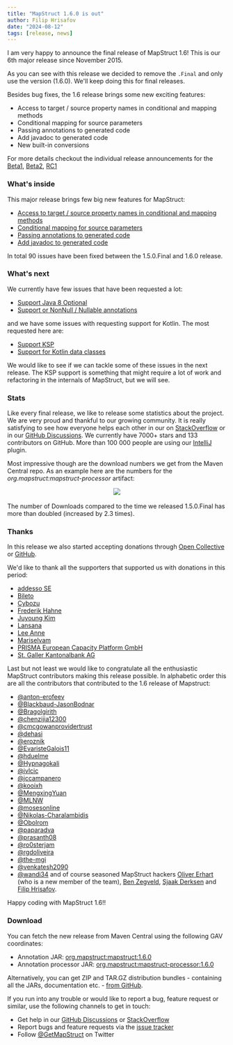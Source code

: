 ```yaml
---
title: "MapStruct 1.6.0 is out"
author: Filip Hrisafov
date: "2024-08-12"
tags: [release, news]
---
```


I am very happy to announce the final release of MapStruct 1.6!
This is our 6th major release since November 2015.

As you can see with this release we decided to remove the `.Final` and only use the version (1.6.0).
We'll keep doing this for final releases.

Besides bug fixes, the 1.6 release brings some new exciting features:

* Access to target / source property names in conditional and mapping methods
* Conditional mapping for source parameters
* Passing annotations to generated code
* Add javadoc to generated code
* New built-in conversions

<!--more-->

For more details checkout the individual release announcements for the 
[Beta1](/news/2023-11-04-mapstruct-1_6_0_Beta1-is-out.md),
[Beta2](/news/2024-05-11-mapstruct-1_6_0_Beta2-is-out.md),
[RC1](/news/2024-07-20-mapstruct-1_6_0_RC1-is-out.md)

### What's inside

This major release brings few big new features for MapStruct:
* [Access to target / source property names in conditional and mapping methods](/news/2023-11-04-mapstruct-1_6_0_Beta1-is-out.md/#access-to-target--source-property-names-in-conditional-and-mapping-methods)
* [Conditional mapping for source parameters](/news/2023-11-04-mapstruct-1_6_0_Beta1-is-out.md/#conditional-mapping-for-source-parameters)
* [Passing annotations to generated code](/documentation/stable/reference/html/#adding-annotations)
* [Add javadoc to generated code](/documentation/stable/reference/html/#javadoc)

In total 90 issues have been fixed between the 1.5.0.Final and 1.6.0 release.

### What's next

We currently have few issues that have been requested a lot:
* [Support Java 8 Optional](https://github.com/mapstruct/mapstruct/issues/674)
* [Support or NonNull / Nullable annotations](https://github.com/mapstruct/mapstruct/issues/1243)

and we have some issues with requesting support for Kotlin.
The most requested here are:

* [Support KSP](https://github.com/mapstruct/mapstruct/issues/2522)
* [Support for Kotlin data classes](https://github.com/mapstruct/mapstruct/issues/2281)

We would like to see if we can tackle some of these issues in the next release.
The KSP support is something that might require a lot of work and refactoring in the internals of MapStruct, but we will see.

### Stats

Like every final release, we like to release some statistics about the project.
We are very proud and thankful to our growing community.
It is really satisfying to see how everyone helps each other in our on [StackOverflow](https://stackoverflow.com/questions/tagged/mapstruct) or in our [GitHub Discussions](https://github.com/mapstruct/mapstruct/discussions).
We currently have 7000+ stars and 133 contributors on GitHub.
More than 100 000 people are using our [IntelliJ](https://plugins.jetbrains.com/plugin/10036-mapstruct-support) plugin.

Most impressive though are the download numbers we get from the Maven Central repo.
As an example here are the numbers for the _org.mapstruct:mapstruct-processor_ artifact:

<div style="text-align:center">
    <img src="/images/downloads_08-2023_08-2024.png" style="padding-bottom: 3px;"/>
</div>

The number of Downloads compared to the time we released 1.5.0.Final has more than doubled (increased by 2.3 times).

### Thanks

In this release we also started accepting donations through [Open Collective](https://opencollective.com/mapstruct) or [GitHub](https://github.com/sponsors/mapstruct).

We'd like to thank all the supporters that supported us with donations in this period:

* [addesso SE](https://github.com/adessoSE)
* [Bileto](https://opencollective.com/bileto)
* [Cybozu](https://github.com/cybozu)
* [Frederik Hahne](https://opencollective.com/atomfrede)
* [Juyoung Kim](https://github.com/kjuyoung)
* [Lansana](https://opencollective.com/lansana)
* [Lee Anne](https://github.com/AnneMayor)
* [Mariselvam](https://github.com/marisnb)
* [PRISMA European Capacity Platform GmbH](https://github.com/jan-prisma)
* [St. Galler Kantonalbank AG](https://opencollective.com/st-galler-kantonalbank-ag)


Last but not least we would like to congratulate all the enthusiastic MapStruct contributors making this release possible.
In alphabetic order this are all the contributors that contributed to the 1.6 release of Mapstruct:

* [@anton-erofeev](https://github.com/anton-erofeev)
* [@Blackbaud-JasonBodnar](https://github.com/Blackbaud-JasonBodnar)
* [@Bragolgirith](https://github.com/Bragolgirith)
* [@chenzijia12300](https://github.com/chenzijia12300)
* [@cmcgowanprovidertrust](https://github.com/cmcgowanprovidertrust)
* [@dehasi](https://github.com/dehasi)
* [@eroznik](https://github.com/eroznik)
* [@EvaristeGalois11](https://github.com/EvaristeGalois11)
* [@hduelme](https://github.com/hduelme)
* [@Hypnagokali](https://github.com/Hypnagokali)
* [@ivlcic](https://github.com/ivlcic)
* [@jccampanero](https://github.com/jccampanero)
* [@kooixh](https://github.com/kooixh)
* [@MengxingYuan](https://github.com/MengxingYuan)
* [@MLNW](https://github.com/MLNW)
* [@mosesonline](https://github.com/mosesonline)
* [@Nikolas-Charalambidis](https://github.com/Nikolas-Charalambidis)
* [@Obolrom](https://github.com/Obolrom)
* [@paparadva](https://github.com/paparadva)
* [@prasanth08](https://github.com/prasanth08)
* [@ro0sterjam](https://github.com/ro0sterjam)
* [@rgdoliveira](https://github.com/rgdoliveira)
* [@the-mgi](https://github.com/the-mgi)
* [@venkatesh2090](https://github.com/venkatesh2090)
* [@wandi34](https://github.com/wandi34)
  and of course seasoned MapStruct hackers [Oliver Erhart](https://github.com/thunderhook) (who is a new member of the team), [Ben Zegveld](https://github.com/Zegveld), [Sjaak Derksen](https://github.com/sjaakd) and [Filip Hrisafov](https://github.com/filiphr).

Happy coding with MapStruct 1.6!!

### Download

You can fetch the new release from Maven Central using the following GAV coordinates:

* Annotation JAR: [org.mapstruct:mapstruct:1.6.0](http://search.maven.org/#artifactdetails|org.mapstruct|mapstruct|1.6.0|jar)
* Annotation processor JAR: [org.mapstruct:mapstruct-processor:1.6.0](http://search.maven.org/#artifactdetails|org.mapstruct|mapstruct-processor|1.6.0|jar)

Alternatively, you can get ZIP and TAR.GZ distribution bundles - containing all the JARs, documentation etc. - [from GitHub](https://github.com/mapstruct/mapstruct/releases/tag/1.6.0).

If you run into any trouble or would like to report a bug, feature request or similar, use the following channels to get in touch:

* Get help in our [GitHub Discussions](https://github.com/mapstruct/mapstruct/discussions) or [StackOverflow](https://stackoverflow.com/questions/tagged/mapstruct)
* Report bugs and feature requests via the [issue tracker](https://github.com/mapstruct/mapstruct/issues)
* Follow [@GetMapStruct](https://twitter.com/GetMapStruct) on Twitter
